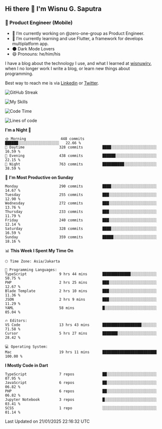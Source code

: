 ## Hi there 👋 I'm Wisnu G. Saputra

### :mobile_phone_off: Product Engineer (Mobile)

- 🔭 I’m currently working on @zero-one-group as Product Engineer.
- 🌱 I’m currently learning and use Flutter, a framework for develops multiplatform app.
- 🌑 Dark Mode Lovers
- 😄 Pronouns: he/him/his

I have a blog about the technology I use, and what I learned at [wisnuwiry](https://wisnuwiry.space/), when I no longer work I write a blog, or learn new things about programming.

Best way to reach me is via [Linkedin](https://www.linkedin.com/in/wisnu-saputra/) or [Twitter](https://twitter.com/wisnuwiry).

![GitHub Streak](https://streak-stats.demolab.com?user=wisnuwiry&theme=dark&hide_border=true)

![My Skills](https://skillicons.dev/icons?i=dart,flutter,kotlin,swift,go,js,css,neovim,git,linux&perline=5)

<!--START_SECTION:waka-->
![Code Time](http://img.shields.io/badge/Code%20Time-1%2C665%20hrs%2055%20mins-blue)

![Lines of code](https://img.shields.io/badge/From%20Hello%20World%20I%27ve%20Written-3.9%20million%20lines%20of%20code-blue)

**I'm a Night 🦉** 

```text
🌞 Morning                448 commits         ██████░░░░░░░░░░░░░░░░░░░   22.66 % 
🌆 Daytime                328 commits         ████░░░░░░░░░░░░░░░░░░░░░   16.59 % 
🌃 Evening                438 commits         ██████░░░░░░░░░░░░░░░░░░░   22.15 % 
🌙 Night                  763 commits         ██████████░░░░░░░░░░░░░░░   38.59 % 
```
📅 **I'm Most Productive on Sunday** 

```text
Monday                   290 commits         ████░░░░░░░░░░░░░░░░░░░░░   14.67 % 
Tuesday                  255 commits         ███░░░░░░░░░░░░░░░░░░░░░░   12.90 % 
Wednesday                272 commits         ███░░░░░░░░░░░░░░░░░░░░░░   13.76 % 
Thursday                 233 commits         ███░░░░░░░░░░░░░░░░░░░░░░   11.79 % 
Friday                   240 commits         ███░░░░░░░░░░░░░░░░░░░░░░   12.14 % 
Saturday                 328 commits         ████░░░░░░░░░░░░░░░░░░░░░   16.59 % 
Sunday                   359 commits         █████░░░░░░░░░░░░░░░░░░░░   18.16 % 
```


📊 **This Week I Spent My Time On** 

```text
🕑︎ Time Zone: Asia/Jakarta

💬 Programming Languages: 
TypeScript               9 hrs 44 mins       █████████████░░░░░░░░░░░░   50.75 % 
PHP                      2 hrs 25 mins       ███░░░░░░░░░░░░░░░░░░░░░░   12.67 % 
Blade Template           2 hrs 10 mins       ███░░░░░░░░░░░░░░░░░░░░░░   11.36 % 
JSON                     2 hrs 9 mins        ███░░░░░░░░░░░░░░░░░░░░░░   11.29 % 
YAML                     58 mins             █░░░░░░░░░░░░░░░░░░░░░░░░   05.04 % 

🔥 Editors: 
VS Code                  13 hrs 43 mins      ██████████████████░░░░░░░   71.58 % 
Cursor                   5 hrs 27 mins       ███████░░░░░░░░░░░░░░░░░░   28.42 % 

💻 Operating System: 
Mac                      19 hrs 11 mins      █████████████████████████   100.00 % 
```

**I Mostly Code in Dart** 

```text
TypeScript               7 repos             ██░░░░░░░░░░░░░░░░░░░░░░░   07.95 % 
JavaScript               6 repos             ██░░░░░░░░░░░░░░░░░░░░░░░   06.82 % 
PHP                      6 repos             ██░░░░░░░░░░░░░░░░░░░░░░░   06.82 % 
Jupyter Notebook         3 repos             █░░░░░░░░░░░░░░░░░░░░░░░░   03.41 % 
SCSS                     1 repo              ░░░░░░░░░░░░░░░░░░░░░░░░░   01.14 % 
```




 Last Updated on 21/01/2025 22:16:32 UTC
<!--END_SECTION:waka-->
